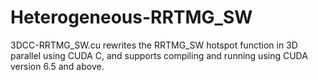 # Heterogeneous-RRTMG_SW
3DCC-RRTMG_SW.cu rewrites the RRTMG_SW hotspot function in 3D parallel using CUDA C, and supports compiling and running using CUDA version 6.5 and above. 
